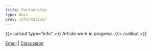 ```yaml
---
title: Partnership
type: docs
prev: information/
---
```


{{< callout type="info" >}}
  Article work in progress.
{{< /callout >}}

[Email](mailto:naiive@email.com) | [Discussion](https://github.com/orgs/naiiveprojects/discussions)
